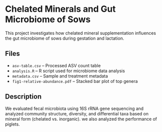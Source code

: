 # Chelated Minerals and Gut Microbiome of Sows

This project investigates how chelated mineral supplementation influences the gut microbiome of sows during gestation and lactation.

## Files

- `asv-table.csv` – Processed ASV count table
- `analysis.R` – R script used for microbiome data analysis
- `metadata.csv` – Sample and treatment metadata
- `fig1-relative-abundance.pdf` – Stacked bar plot of top genera

## Description

We evaluated fecal microbiota using 16S rRNA gene sequencing and analyzed community structure, diversity, and differential taxa based on mineral form (chelated vs. inorganic). we also analyzed the performance of piglets. 


